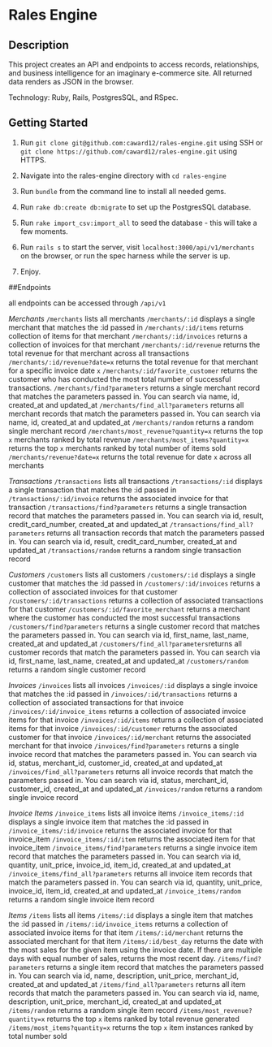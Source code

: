 # Rales Engine
## Description
This project creates an API and endpoints to access records, relationships, and business intelligence for an imaginary e-commerce site. All returned data renders as JSON in the browser.

Technology: Ruby, Rails, PostgresSQL, and RSpec.

## Getting Started

1. Run `git clone git@github.com:caward12/rales-engine.git` using SSH or `git clone https://github.com/caward12/rales-engine.git` using HTTPS.

2. Navigate into the rales-engine directory with `cd rales-engine`

3. Run `bundle` from the command line to install all needed gems.

4. Run `rake db:create db:migrate` to set up the PostgresSQL database.

5. Run `rake import_csv:import_all` to seed the database - this will take a few moments.

6. Run `rails s` to start the server, visit `localhost:3000/api/v1/merchants` on the browser, or run the spec harness while the server is up.

7. Enjoy.

##Endpoints

all endpoints can be accessed through `/api/v1`

*Merchants*
`/merchants` lists all merchants
`/merchants/:id` displays a single merchant that matches the :id passed in
`/merchants/:id/items` returns collection of items for that merchant
`/merchants/:id/invoices` returns a collection of invoices for that merchant
`/merchants/:id/revenue` returns the total revenue for that merchant across all transactions
`/merchants/:id/revenue?date=x` returns the total revenue for that merchant for a specific invoice date `x`
`/merchants/:id/favorite_customer` returns the customer who has conducted the most total number of successful transactions.
`/merchants/find?parameters` returns a single merchant record that matches the parameters passed in. You can search via name, id, created_at and updated_at
`/merchants/find_all?parameters` returns all merchant records that match the parameters passed in. You can search via name, id, created_at and updated_at
`/merchants/random` returns a random single merchant record
`/merchants/most_revenue?quantity=x` returns the top `x` merchants ranked by total revenue
`/merchants/most_items?quantity=x` returns the top `x` merchants ranked by total number of items sold
`/merchants/revenue?date=x` returns the total revenue for date `x` across all merchants


*Transactions*
`/transactions` lists all transactions
`/transactions/:id` displays a single transaction that matches the :id passed in
`/transactions/:id/invoice` returns the associated invoice for that transaction
`/transactions/find?parameters` returns a single transaction record that matches the parameters passed in. You can search via id, result, credit_card_number, created_at and updated_at
`/transactions/find_all?parameters` returns all transaction records that match the parameters passed in. You can search via id, result, credit_card_number, created_at and updated_at
`/transactions/random` returns a random single transaction record

*Customers*
`/customers` lists all customers
`/customers/:id` displays a single customer that matches the :id passed in
`/customers/:id/invoices` returns a collection of associated invoices for that customer
`/customers/:id/transactions` returns a collection of associated transactions for that customer
`/customers/:id/favorite_merchant` returns a merchant where the customer has conducted the most successful transactions
`/customers/find?parameters` returns a single customer record that matches the parameters passed in. You can search via id, first_name, last_name, created_at and updated_at
`/customers/find_all?parameters`returns all customer records that match the parameters passed in. You can search via id, first_name, last_name, created_at and updated_at
`/customers/random` returns a random single customer record

*Invoices*
`/invoices` lists all invoices
`/invoices/:id` displays a single invoice that matches the :id passed in
`/invoices/:id/transactions` returns a collection of associated transactions for that invoice
`/invoices/:id/invoice_items` returns a collection of associated invoice items for that invoice
`/invoices/:id/items` returns a collection of associated items for that invoice
`/invoices/:id/customer` returns the associated customer for that invoice
`/invoices/:id/merchant` returns the associated merchant for that invoice
`/invoices/find?parameters` returns a single invoice record that matches the parameters passed in. You can search via id, status, merchant_id, customer_id, created_at and updated_at
`/invoices/find_all?parameters` returns all invoice records that match the parameters passed in. You can search via id, status, merchant_id, customer_id, created_at and updated_at
`/invoices/random` returns a random single invoice record

*Invoice Items*
`/invoice_items` lists all invoice items
`/invoice_items/:id` displays a single invoice item that matches the :id passed in
`/invoice_items/:id/invoice` returns the associated invoice for that invoice_item
`/invoice_items/:id/item` returns the associated item for that invoice_item
`/invoice_items/find?parameters` returns a single invoice item record that matches the parameters passed in. You can search via id, quantity, unit_price, invoice_id, item_id, created_at and updated_at
`/invoice_items/find_all?parameters` returns all invoice item records that match the parameters passed in. You can search via id, quantity, unit_price, invoice_id, item_id, created_at and updated_at
`/invoice_items/random` returns a random single invoice item record

*Items*
`/items` lists all items
`/items/:id` displays a single item that matches the :id passed in
`/items/:id/invoice_items` returns a collection of associated invoice items for that item
`/items/:id/merchant` returns the associated merchant for that item
`/items/:id/best_day` returns the date with the most sales for the given item using the invoice date. If there are multiple days with equal number of sales, returns the most recent day.
`/items/find?parameters` returns a single item record that matches the parameters passed in. You can search via id, name, description, unit_price, merchant_id, created_at and updated_at
`/items/find_all?parameters` returns all item records that match the parameters passed in. You can search via id, name, description, unit_price, merchant_id, created_at and updated_at
`/items/random` returns a random single item record
`/items/most_revenue?quantity=x` returns the top `x` items ranked by total revenue generated
`/items/most_items?quantity=x` returns the top `x` item instances ranked by total number sold
